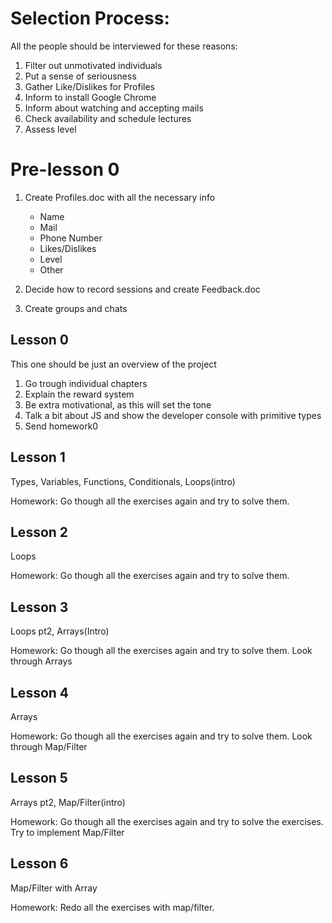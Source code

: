# Selection Process:
All the people should be interviewed for these reasons:
1. Filter out unmotivated individuals
2. Put a sense of seriousness
3. Gather Like/Dislikes for Profiles
4. Inform to install Google Chrome
5. Inform about watching and accepting mails
6. Check availability and schedule lectures
7. Assess level

# Pre-lesson 0
1. Create Profiles.doc with all the necessary info
   - Name
   - Mail
   - Phone Number
   - Likes/Dislikes
   - Level
   - Other

2. Decide how to record sessions and create Feedback.doc
3. Create groups and chats

## Lesson 0
This one should be just an overview of the project
1. Go trough individual chapters
2. Explain the reward system
3. Be extra motivational, as this will set the tone
4. Talk a bit about JS and show the developer console with primitive types
5. Send homework0

## Lesson 1
Types, Variables, Functions, Conditionals, Loops(intro)

Homework: Go though all the exercises again and try to solve them.

## Lesson 2
Loops

Homework: Go though all the exercises again and try to solve them.

## Lesson 3
Loops pt2, Arrays(Intro)

Homework: Go though all the exercises again and try to solve them. Look through Arrays

## Lesson 4
Arrays

Homework: Go though all the exercises again and try to solve them. Look through Map/Filter

## Lesson 5
Arrays pt2, Map/Filter(intro)

Homework: Go though all the exercises again and try to solve the exercises.
Try to implement Map/Filter

## Lesson 6
Map/Filter with Array

Homework: Redo all the exercises with map/filter.

